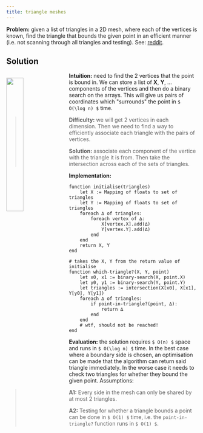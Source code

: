 ```yaml
---
title: triangle meshes
---
```


**Problem:** given a list of triangles in a 2D mesh, where each of the
vertices is known, find the triangle that bounds the given point in an
efficient manner (i.e. not scanning through all triangles and testing).
See: [reddit](https://www.reddit.com/r/algorithms/comments/58coqb/from_mesh_of_triangles_efficiently_find_the/).

## Solution

<img src="https://www.cs.cmu.edu/~quake/spiral.ele.a.2.gif" style="float: left; margin: 1em 1em 1em 0" width="30%" />

**Intuition:** need to find the 2 vertices that the point is bound in.
We can store a list of **X**, **Y**, ... components of the vertices
and then do a binary search on the arrays. This will give us pairs of
coordinates which "surrounds" the point in `$ O(\log n) $` time.

> **Difficulty:** we will get 2 vertices in each dimension. Then we
> need to find a way to efficiently associate each triangle with the
> pairs of vertices.
>
> **Solution:** associate each component of the vertice with the
> triangle it is from. Then take the intersection across each of the
> sets of triangles.

**Implementation:**

```
function initialise(triangles)
    let X := Mapping of floats to set of triangles
    let Y := Mapping of floats to set of triangles
    foreach ∆ of triangles:
        foreach vertex of ∆:
            X[vertex.X].add(∆)
            Y[vertex.Y].add(∆)
        end
    end
    return X, Y
end

# takes the X, Y from the return value of initialise
function which-triangle?(X, Y, point)
    let x0, x1 := binary-search(X, point.X)
    let y0, y1 := binary-search(Y, point.Y)
    let triangles := intersection(X[x0], X[x1], Y[y0], Y[y1])
    foreach ∆ of triangles:
        if point-in-triangle?(point, ∆):
            return ∆
        end
    end
    # wtf, should not be reached!
end
```

**Evaluation:** the solution requires `$ O(n) $` space and runs in
`$ O(\log n) $` time. In the best case where a boundary side is chosen,
an optimisation can be made that the algorithm can return said triangle
immediately. In the worse case it needs to check two triangles for whether
they bound the given point. Assumptions:

> **A1:** Every side in the mesh can only be shared by at most 2 triangles.
>
> **A2:** Testing for whether a triangle bounds a point can be done in
> `$ O(1) $` time, i.e. the `point-in-triangle?` function runs in
> `$ O(1) $`.
